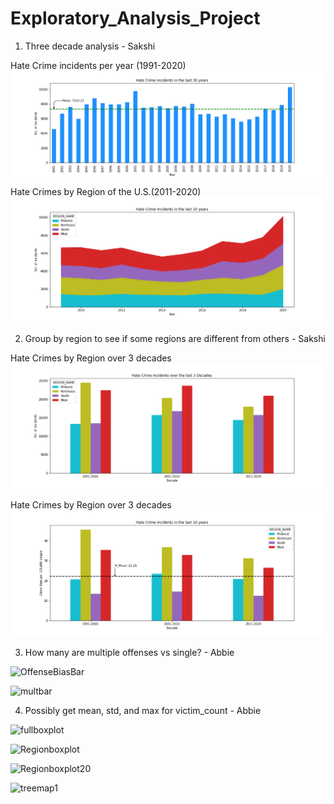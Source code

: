 # Exploratory_Analysis_Project



1. Three decade analysis - Sakshi

Hate Crime incidents per year (1991-2020)
![](Visuals/incidents_report_30_years.png)

Hate Crimes by Region of the U.S.(2011-2020)
![](Visuals/incidents_region_area_10_years.png)
 
2. Group by region to see if some regions are different from others - Sakshi

Hate Crimes by Region over 3 decades
![](Visuals/incident_report_decade.png)

Hate Crimes by Region over 3 decades
![](Visuals/crime_rate_per_decade.png)

3. How many are multiple offenses vs single? - Abbie

![OffenseBiasBar](https://user-images.githubusercontent.com/59490033/140851226-80c3c1c9-6e41-4f4e-80ce-621e1a834030.png)

![multbar](https://user-images.githubusercontent.com/59490033/140851272-fd8aa970-748e-42dd-a75d-82c9561a8b6f.png)

4. Possibly get mean, std, and max for victim_count - Abbie

![fullboxplot](https://user-images.githubusercontent.com/59490033/140851319-d5759034-ee92-467a-9ef0-9be30cc52fb7.png)

![Regionboxplot](https://user-images.githubusercontent.com/59490033/140851357-ff1f5ee9-dca9-4653-ac53-e98ede3ef351.png)

![Regionboxplot20](https://user-images.githubusercontent.com/59490033/140851393-254105d0-53cb-4dd9-bc04-406279030a76.png)

![treemap1](https://user-images.githubusercontent.com/59490033/140683422-47e68a1c-c478-410e-b2fb-d1911daeeda1.png)


